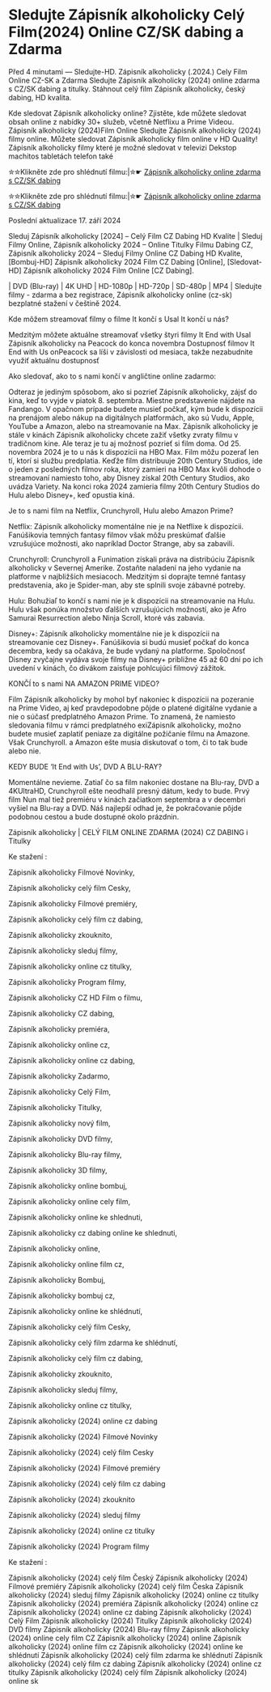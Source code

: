# Sledujte Zápisník alkoholicky Celý Film(2024) Online CZ/SK dabing a Zdarma

Před 4 minutami — Sledujte-HD. Zápisník alkoholicky (.2024.) Cely Film Online CZ-SK a Zdarma
Sledujte Zápisník alkoholicky (2024) online zdarma s CZ/SK dabing a titulky. Stáhnout celý film Zápisník alkoholicky, český dabing, HD kvalita.

Kde sledovat Zápisník alkoholicky online? Zjistěte, kde můžete sledovat obsah online z nabídky 30+ služeb, včetně Netflixu a Prime Videou. Zápisník alkoholicky (2024)Film Online Sledujte Zápisník alkoholicky (2024) filmy online. Můžete sledovat Zápisník alkoholicky film online v HD Quality! Zápisník alkoholicky filmy které je možné sledovat v televizi Dekstop machitos tabletách telefon také

✮✮Klikněte zde pro shlédnutí filmu:|✮☛ [Zápisník alkoholicky online zdarma s CZ/SK dabing](https://crotx.online/sk/movie/1223460/zapisnik-alkoholicky.github)

✮✮Klikněte zde pro shlédnutí filmu:|✮☛ [Zápisník alkoholicky online zdarma s CZ/SK dabing](https://crotx.online/sk/movie/1223460/zapisnik-alkoholicky.github)

Poslední aktualizace 17. září 2024


Sleduj Zápisník alkoholicky [2024] – Celý Film CZ Dabing HD Kvalite | Sleduj Filmy Online, Zápisník alkoholicky 2024 – Online Titulky Filmu Dabing CZ, Zápisník alkoholicky 2024 – Sleduj Filmy Online CZ Dabing HD Kvalite, [Bombuj-HD] Zápisník alkoholicky 2024 Film CZ Dabing [Online], [Sledovat-HD] Zápisník alkoholicky 2024 Film Online [CZ Dabing].

| DVD (Blu-ray) | 4K UHD | HD-1080p | HD-720p | SD-480p | MP4 | Sledujte filmy - zdarma a bez registrace, Zápisník alkoholicky online (cz-sk) bezplatné stažení v češtině 2024.

Kde môžem streamovať filmy o filme It končí s Usal It končí u nás?

Medzitým môžete aktuálne streamovať všetky štyri filmy It End with Usal Zápisník alkoholicky na Peacock do konca novembra Dostupnosť filmov It End with Us onPeacock sa líši v závislosti od mesiaca, takže nezabudnite využiť aktuálnu dostupnosť

Ako sledovať, ako to s nami končí v angličtine online zadarmo:

Odteraz je jediným spôsobom, ako si pozrieť Zápisník alkoholicky, zájsť do kina, keď to vyjde v piatok 8. septembra. Miestne predstavenie nájdete na Fandango. V opačnom prípade budete musieť počkať, kým bude k dispozícii na prenájom alebo nákup na digitálnych platformách, ako sú Vudu, Apple, YouTube a Amazon, alebo na streamovanie na Max. Zápisník alkoholicky je stále v kinách Zápisník alkoholicky chcete zažiť všetky zvraty filmu v tradičnom kine. Ale teraz je tu aj možnosť pozrieť si film doma. Od 25. novembra 2024 je to u nás k dispozícii na HBO Max. Film môžu pozerať len tí, ktorí si službu predplatia. Keďže film distribuuje 20th Century Studios, ide o jeden z posledných filmov roka, ktorý zamieri na HBO Max kvôli dohode o streamovaní namiesto toho, aby Disney získal 20th Century Studios, ako uvádza Variety. Na konci roka 2024 zamieria filmy 20th Century Studios do Hulu alebo Disney+, keď opustia kiná.

Je to s nami film na Netflix, Crunchyroll, Hulu alebo Amazon Prime?

Netflix: Zápisník alkoholicky momentálne nie je na Netflixe k dispozícii. Fanúšikovia temných fantasy filmov však môžu preskúmať ďalšie vzrušujúce možnosti, ako napríklad Doctor Strange, aby sa zabavili.

Crunchyroll: Crunchyroll a Funimation získali práva na distribúciu Zápisník alkoholicky v Severnej Amerike. Zostaňte naladení na jeho vydanie na platforme v najbližších mesiacoch. Medzitým si doprajte temné fantasy predstavenia, ako je Spider-man, aby ste splnili svoje zábavné potreby.

Hulu: Bohužiaľ to končí s nami nie je k dispozícii na streamovanie na Hulu. Hulu však ponúka množstvo ďalších vzrušujúcich možností, ako je Afro Samurai Resurrection alebo Ninja Scroll, ktoré vás zabavia.

Disney+: Zápisník alkoholicky momentálne nie je k dispozícii na streamovanie cez Disney+. Fanúšikovia si budú musieť počkať do konca decembra, kedy sa očakáva, že bude vydaný na platforme. Spoločnosť Disney zvyčajne vydáva svoje filmy na Disney+ približne 45 až 60 dní po ich uvedení v kinách, čo divákom zaisťuje pohlcujúci filmový zážitok.

KONČÍ to s nami NA AMAZON PRIME VIDEO?

Film Zápisník alkoholicky by mohol byť nakoniec k dispozícii na pozeranie na Prime Video, aj keď pravdepodobne pôjde o platené digitálne vydanie a nie o súčasť predplatného Amazon Prime. To znamená, že namiesto sledovania filmu v rámci predplatného exiZápisník alkoholicky, možno budete musieť zaplatiť peniaze za digitálne požičanie filmu na Amazone. Však Crunchyroll. a Amazon ešte musia diskutovať o tom, či to tak bude alebo nie.

KEDY BUDE ‘It End with Us’, DVD A BLU-RAY?

Momentálne nevieme. Zatiaľ čo sa film nakoniec dostane na Blu-ray, DVD a 4KUltraHD, Crunchyroll ešte neodhalil presný dátum, kedy to bude. Prvý film Nun mal tiež premiéru v kinách začiatkom septembra a v decembri vyšiel na Blu-ray a DVD. Náš najlepší odhad je, že pokračovanie pôjde podobnou cestou a bude dostupné okolo prázdnin.

Zápisník alkoholicky | CELÝ FILM ONLINE ZDARMA (2024) CZ DABING i Titulky

Ke stažení :

Zápisník alkoholicky Filmové Novinky,

Zápisník alkoholicky celý film Cesky,

Zápisník alkoholicky Filmové premiéry,

Zápisník alkoholicky celý film cz dabing,

Zápisník alkoholicky zkouknito,

Zápisník alkoholicky sleduj filmy,

Zápisník alkoholicky online cz titulky,

Zápisník alkoholicky Program filmy,

Zápisník alkoholicky CZ HD Film o filmu,

Zápisník alkoholicky CZ dabing,

Zápisník alkoholicky premiéra,

Zápisník alkoholicky online cz,

Zápisník alkoholicky online cz dabing,

Zápisník alkoholicky Zadarmo,

Zápisník alkoholicky Celý Film,

Zápisník alkoholicky Titulky,

Zápisník alkoholicky nový film,

Zápisník alkoholicky DVD filmy,

Zápisník alkoholicky Blu-ray filmy,

Zápisník alkoholicky 3D filmy,

Zápisník alkoholicky online bombuj,

Zápisník alkoholicky online cely film,

Zápisník alkoholicky online ke shlednuti,

Zápisník alkoholicky cz dabing online ke shlednuti,

Zápisník alkoholicky online,

Zápisník alkoholicky online film cz,

Zápisník alkoholicky Bombuj,

Zápisník alkoholicky bombuj cz,

Zápisník alkoholicky online ke shlédnutí,

Zápisník alkoholicky celý film Cesky,

Zápisník alkoholicky celý film zdarma ke shlédnutí,

Zápisník alkoholicky celý film cz dabing,

Zápisník alkoholicky zkouknito,

Zápisník alkoholicky sleduj filmy,

Zápisník alkoholicky online cz titulky,

Zápisník alkoholicky (2024) online cz dabing

Zápisník alkoholicky (2024) Filmové Novinky

Zápisník alkoholicky (2024) celý film Cesky

Zápisník alkoholicky (2024) Filmové premiéry

Zápisník alkoholicky (2024) celý film cz dabing

Zápisník alkoholicky (2024) zkouknito

Zápisník alkoholicky (2024) sleduj filmy

Zápisník alkoholicky (2024) online cz titulky

Zápisník alkoholicky (2024) Program filmy

Ke stažení :

Zápisník alkoholicky (2024) celý film Český Zápisník alkoholicky (2024) Filmové premiéry Zápisník alkoholicky (2024) celý film Česka Zápisník alkoholicky (2024) sleduj filmy Zápisník alkoholicky (2024) online cz titulky Zápisník alkoholicky (2024) premiéra Zápisník alkoholicky (2024) online cz Zápisník alkoholicky (2024) online cz dabing Zápisník alkoholicky (2024) Celý Film Zápisník alkoholicky (2024) Titulky Zápisník alkoholicky (2024) DVD filmy Zápisník alkoholicky (2024) Blu-ray filmy Zápisník alkoholicky (2024) online cely film CZ Zápisník alkoholicky (2024) online Zápisník alkoholicky (2024) online film cz Zápisník alkoholicky (2024) online ke shlédnutí Zápisník alkoholicky (2024) celý film zdarma ke shlédnutí Zápisník alkoholicky (2024) celý film cz dabing Zápisník alkoholicky (2024) online cz titulky Zápisník alkoholicky (2024) celý film Zápisník alkoholicky (2024) online sk
